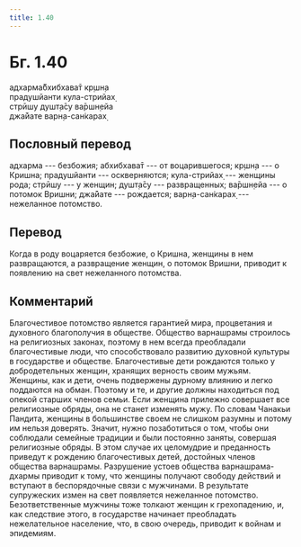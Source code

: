 ```yaml
---
title: 1.40
---
```


# Бг. 1.40
адхарма̄бхибхава̄т кр̣шн̣а<br/>
прадушйанти кула-стрийах̣<br/>
стрӣшу душт̣а̄су ва̄ршн̣ейа<br/>
джа̄йате варн̣а-сан̇карах̣
## Пословный перевод

адхарма --- безбожия; абхибхава̄т --- от воцарившегося; кр̣шн̣а --- о
Кришна; прадушйанти --- оскверняются; кула-стрийах̣ --- женщины рода;
стрӣшу --- у женщин; душт̣а̄су --- развращенных; ва̄ршн̣ейа --- о потомок
Вришни; джа̄йате --- рождается; варн̣а-сан̇карах̣ --- нежеланное потомство.

## Перевод

Когда в роду воцаряется безбожие, о Кришна, женщины в нем развращаются,
а развращение женщин, о потомок Вришни, приводит к появлению на свет
нежеланного потомства.

## Комментарий

Благочестивое потомство является гарантией мира, процветания и духовного
благополучия в обществе. Общество варнашрамы строилось на религиозных
законах, поэтому в нем всегда преобладали благочестивые люди, что
способствовало развитию духовной культуры в государстве и обществе.
Благочестивые дети рождаются только у добродетельных женщин, хранящих
верность своим мужьям. Женщины, как и дети, очень подвержены дурному
влиянию и легко поддаются на обман. Поэтому и те, и другие должны
находиться под опекой старших членов семьи. Если женщина прилежно
совершает все религиозные обряды, она не станет изменять мужу. По словам
Чанакьи Пандита, женщины в большинстве своем не слишком разумны и потому
им нельзя доверять. Значит, нужно позаботиться о том, чтобы они
соблюдали семейные традиции и были постоянно заняты, совершая
религиозные обряды. В этом случае их целомудрие и преданность приведут к
рождению благочестивых детей, достойных членов общества варнашрамы.
Разрушение устоев общества варнашрама-дхармы приводит к тому, что
женщины получают свободу действий и вступают в беспорядочные связи с
мужчинами. В результате супружеских измен на свет появляется нежеланное
потомство. Безответственные мужчины тоже толкают женщин к грехопадению,
и, как следствие этого, в государстве начинает преобладать нежелательное
население, что, в свою очередь, приводит к войнам и эпидемиям.
